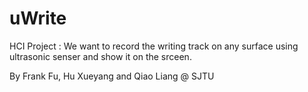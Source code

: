 uWrite
======

HCI Project : We want to record the writing track on any surface using ultrasonic senser and show it on the srceen.


By Frank Fu, Hu Xueyang and Qiao Liang @ SJTU
